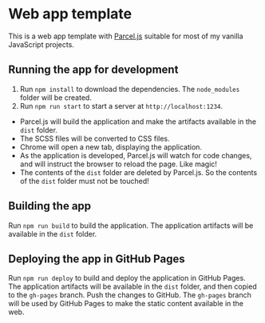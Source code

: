 # Web app template

This is a web app template with [Parcel.js](https://parceljs.org/) suitable for most of my vanilla JavaScript projects.

## Running the app for development

1. Run `npm install` to download the dependencies. The `node_modules` folder will be created.
1. Run `npm run start` to start a server at `http://localhost:1234`.
 - Parcel.js will build the application and make the artifacts available in the `dist` folder.
 - The SCSS files will be converted to CSS files.
 - Chrome will open a new tab, displaying the application.
 - As the application is developed, Parcel.js will watch for code changes, and will instruct the browser to reload the page. Like magic!
 - The contents of the `dist` folder are deleted by Parcel.js. So the contents of the `dist` folder must not be touched!

## Building the app

Run `npm run build` to build the application. The application artifacts will be available in the `dist` folder.

## Deploying the app in GitHub Pages

Run `npm run deploy` to build and deploy the application in GitHub Pages. The application artifacts will be available in the `dist` folder, and then copied to the `gh-pages` branch. Push the changes to GitHub. The `gh-pages` branch will be used by GitHub Pages to make the static content available in the web.